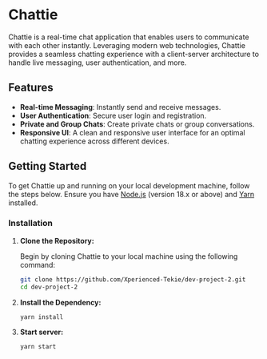 # Chattie

Chattie is a real-time chat application that enables users to communicate with each other instantly. Leveraging modern web technologies, Chattie provides a seamless chatting experience with a client-server architecture to handle live messaging, user authentication, and more.

## Features

- **Real-time Messaging**: Instantly send and receive messages.
- **User Authentication**: Secure user login and registration.
- **Private and Group Chats**: Create private chats or group conversations.
- **Responsive UI**: A clean and responsive user interface for an optimal chatting experience across different devices.

## Getting Started

To get Chattie up and running on your local development machine, follow the steps below. Ensure you have [Node.js](https://nodejs.org/) (version 18.x or above) and [Yarn](https://yarnpkg.com/) installed.

### Installation

1. **Clone the Repository:**

   Begin by cloning Chattie to your local machine using the following command:

   ```bash
   git clone https://github.com/Xperienced-Tekie/dev-project-2.git
   cd dev-project-2

2. **Install the Dependency:** 

   ```bash
   yarn install

3. **Start server:** 

   ```bash
   yarn start
